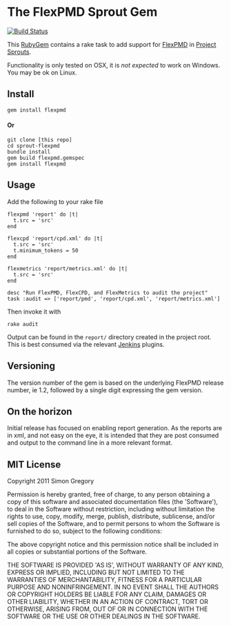 # The FlexPMD Sprout Gem

[![Build Status](https://secure.travis-ci.org/simongregory/sprout-flexpmd.png)](http://travis-ci.org/simongregory/sprout-flexpmd)

This [RubyGem](http://docs.rubygems.org/read/book/7) contains a rake task to add support for [FlexPMD](http://opensource.adobe.com/wiki/display/flexpmd/FlexPMD) in [Project Sprouts](http://projectsprouts.org).

Functionality is only tested on OSX, it is *not expected* to work on Windows. You may be ok on Linux.

## Install

    gem install flexpmd

#### Or

    git clone [this repo]
    cd sprout-flexpmd
    bundle install
    gem build flexpmd.gemspec
    gem install flexpmd

## Usage

Add the following to your rake file

    flexpmd 'report' do |t|
      t.src = 'src'
    end

    flexcpd 'report/cpd.xml' do |t|
      t.src = 'src'
      t.minimum_tokens = 50
    end

    flexmetrics 'report/metrics.xml' do |t|
      t.src = 'src'
    end

    desc "Run FlexPMD, FlexCPD, and FlexMetrics to audit the project"
    task :audit => ['report/pmd', 'report/cpd.xml', 'report/metrics.xml']

Then invoke it with

    rake audit

Output can be found in the `report/` directory created in the project root. This is best consumed via the relevant [Jenkins](http://jenkins-ci.org/) plugins.

## Versioning

The version number of the gem is based on the underlying FlexPMD release number, ie 1.2, followed by a single digit expressing the gem version.

## On the horizon

Initial release has focused on enabling report generation. As the reports are in xml, and not easy on the eye, it is intended that they are post consumed and output to the command line in a more relevant format.
    
## MIT License

Copyright 2011 Simon Gregory

Permission is hereby granted, free of charge, to any person obtaining
a copy of this software and associated documentation files (the
'Software'), to deal in the Software without restriction, including
without limitation the rights to use, copy, modify, merge, publish,
distribute, sublicense, and/or sell copies of the Software, and to
permit persons to whom the Software is furnished to do so, subject to
the following conditions:

The above copyright notice and this permission notice shall be
included in all copies or substantial portions of the Software.

THE SOFTWARE IS PROVIDED 'AS IS', WITHOUT WARRANTY OF ANY KIND,
EXPRESS OR IMPLIED, INCLUDING BUT NOT LIMITED TO THE WARRANTIES OF
MERCHANTABILITY, FITNESS FOR A PARTICULAR PURPOSE AND NONINFRINGEMENT.
IN NO EVENT SHALL THE AUTHORS OR COPYRIGHT HOLDERS BE LIABLE FOR ANY
CLAIM, DAMAGES OR OTHER LIABILITY, WHETHER IN AN ACTION OF CONTRACT,
TORT OR OTHERWISE, ARISING FROM, OUT OF OR IN CONNECTION WITH THE
SOFTWARE OR THE USE OR OTHER DEALINGS IN THE SOFTWARE.
